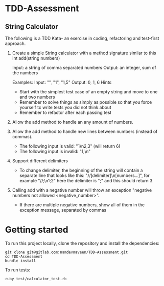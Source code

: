 # TDD-Assessment

## String Calculator
The following is a TDD Kata- an exercise in coding, refactoring and test-first approach.

1. Create a simple String calculator with a method signature similar to this
    int add(string numbers)

    Input: a string of comma separated numbers
    Output: an integer, sum of the numbers
    
    Examples:
    Input: "", "1", "1,5"
    Output: 0, 1, 6
    Hints:
  
    - Start with the simplest test case of an empty string and move to one and two numbers
    - Remember to solve things as simply as possible so that you force yourself to write tests you did not think about
    - Remember to refactor after each passing test
    

2. Allow the add method to handle an any amount of numbers.


3. Allow the add method to handle new lines between numbers (instead of commas).
    - The following input is valid: "1\n2,3" (will return 6)
    - The following input is invalid: "1,\n"

  
4. Support different delimiters
    - To change delimiter, the beginning of the string will contain a separate line that looks like this: "//[delimiter]\n[numbers…]", for example "//;\n1;2" here the delimiter is ";" and this should return 3.


5. Calling add with a negative number will throw an exception "negative numbers not allowed <negative_number>".
    - If there are multiple negative numbers, show all of them in the exception message, separated by commas



# Getting started
To run this project locally, clone the repository and install the dependencies: 
```
git clone git@gitlab.com:namdevnaveen/TDD-Assessment.git
cd TDD-Assessment
bundle install
```

To run tests:
```
ruby test/calculator_test.rb
```
